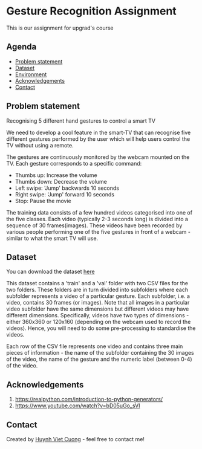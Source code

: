 # Gesture Recognition Assignment
This is our assignment for upgrad's course


## Agenda
* [Problem statement](#problem-statement)
* [Dataset](#approach-methods)
* [Environment](#environment)
* [Acknowledgements](#acknowledgements)
* [Contact](#contact)

## Problem statement
Recognising 5 different hand gestures to control a smart TV

We need to develop a cool feature in the smart-TV that can recognise five different gestures performed by the user which will help users control the TV without using a remote. 

The gestures are continuously monitored by the webcam mounted on the TV. Each gesture corresponds to a specific command:
 - Thumbs up:  Increase the volume
 - Thumbs down: Decrease the volume
 - Left swipe: 'Jump' backwards 10 seconds
 - Right swipe: 'Jump' forward 10 seconds  
 - Stop: Pause the movie
 
The training data consists of a few hundred videos categorised into one of the five classes. Each video (typically 2-3 seconds long) is divided into a sequence of 30 frames(images). These videos have been recorded by various people performing one of the five gestures in front of a webcam - similar to what the smart TV will use. 

## Dataset
You can download the dataset [here](https://drive.google.com/uc?id=1ehyrYBQ5rbQQe6yL4XbLWe3FMvuVUGiL)

This dataset contains a 'train' and a 'val' folder with two CSV files for the two folders. These folders are in turn divided into subfolders where each subfolder represents a video of a particular gesture. Each subfolder, i.e. a video, contains 30 frames (or images). Note that all images in a particular video subfolder have the same dimensions but different videos may have different dimensions. Specifically, videos have two types of dimensions - either 360x360 or 120x160 (depending on the webcam used to record the videos). Hence, you will need to do some pre-processing to standardise the videos. 

 

Each row of the CSV file represents one video and contains three main pieces of information - the name of the subfolder containing the 30 images of the video, the name of the gesture and the numeric label (between 0-4) of the video.


## Acknowledgements
1. https://realpython.com/introduction-to-python-generators/
2. https://www.youtube.com/watch?v=bD05uGo_sVI

## Contact
Created by [Huynh Viet Cuong](https://cuonghv0298.github.io/) - feel free to contact me!
